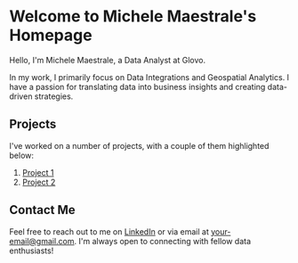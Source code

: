 # Welcome to Michele Maestrale's Homepage

Hello, I'm Michele Maestrale, a Data Analyst at Glovo.

In my work, I primarily focus on Data Integrations and Geospatial Analytics. I have a passion for translating data into business insights and creating data-driven strategies.

## Projects

I've worked on a number of projects, with a couple of them highlighted below:

1. [Project 1](https://github.com/your_username/[Project1Link])
2. [Project 2](https://github.com/your_username/[Project2Link])

## Contact Me

Feel free to reach out to me on [LinkedIn](https://www.linkedin.com/in/your-linkedin-profile) or via email at your-email@gmail.com. I'm always open to connecting with fellow data enthusiasts!

